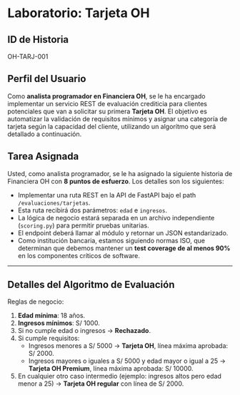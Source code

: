 # Laboratorio: Tarjeta OH

## ID de Historia

OH-TARJ-001

## Perfil del Usuario

Como **analista programador en Financiera OH**, se le ha encargado implementar un servicio REST de evaluación crediticia para clientes potenciales que van a solicitar su primera **Tarjeta OH**.
El objetivo es automatizar la validación de requisitos mínimos y asignar una categoría de tarjeta según la capacidad del cliente, utilizando un algorítmo que será detallado a continuación.

## Tarea Asignada

Usted, como analista programador, se le ha asignado la siguiente historia de Financiera OH con **8 puntos de esfuerzo**.
Los detalles son los siguientes:

- Implementar una ruta REST en la API de FastAPI bajo el path `/evaluaciones/tarjetas`.
- Esta ruta recibirá dos parámetros: `edad` e `ingresos`.
- La lógica de negocio estará separada en un archivo independiente (`scoring.py`) para permitir pruebas unitarias.
- El endpoint deberá llamar al módulo y retornar un JSON estandarizado.
- Como institución bancaria, estamos siguiendo normas ISO, que determinan que debemos mantener un **test coverage de al menos 90%** en los componentes críticos de software.

---

## Detalles del Algoritmo de Evaluación

Reglas de negocio:

1. **Edad mínima**: 18 años.
2. **Ingresos mínimos**: S/ 1000.
3. Si no cumple edad o ingresos → **Rechazado**.
4. Si cumple requisitos:
   - Ingresos menores a S/ 5000 → **Tarjeta OH**, línea máxima aprobada: S/ 2000.
   - Ingresos mayores o iguales a S/ 5000 y edad mayor o igual a 25 → **Tarjeta OH Premium**, línea máxima aprobada: S/ 10000.
5. En cualquier otro caso intermedio (ejemplo: ingresos altos pero edad menor a 25) → **Tarjeta OH regular** con línea de S/ 2000.
